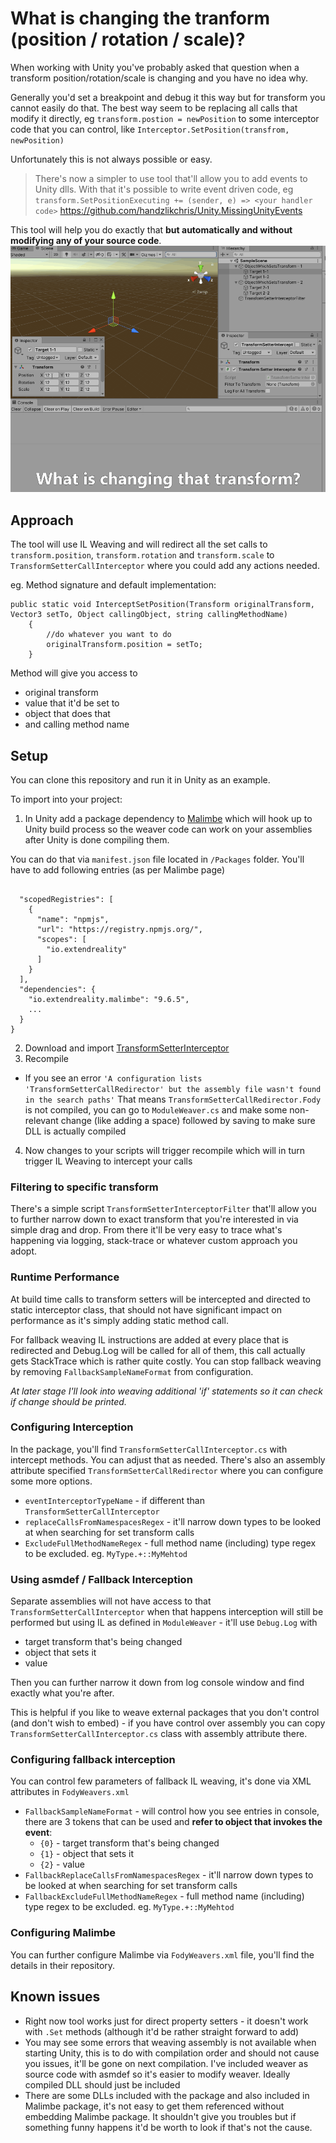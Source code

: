 # What is changing the tranform (position / rotation / scale)?

When working with Unity you've probably asked that question when a transform position/rotation/scale is changing and you have no idea why.

Generally you'd set a breakpoint and debug it this way but for transform you cannot easily do that. The best way seem to be replacing all calls that modify it directly, eg
`transform.postion = newPosition`
to some interceptor code that you can control, like
`Interceptor.SetPosition(transfrom, newPosition)`

Unfortunately this is not always possible or easy.

> There's now a simpler to use tool that'll allow you to add events to Unity dlls. With that it's possible to write event driven code, eg `transform.SetPositionExecuting += (sender, e) => <your handler code>`
https://github.com/handzlikchris/Unity.MissingUnityEvents

This tool will help you do exactly that **but automatically and without modifying any of your source code**. 
![Transform Setter Interceptor Workflow](/_github/TransforSetterInterceptorWorkflow_.gif)


## Approach
The tool will use IL Weaving and will redirect all the set calls to `transform.position`, `transform.rotation` and `transform.scale` to `TransformSetterCallInterceptor` where you could add any actions needed. 

eg.
Method signature and default implementation:
```
public static void InterceptSetPosition(Transform originalTransform, Vector3 setTo, Object callingObject, string callingMethodName)
    {
        //do whatever you want to do
        originalTransform.position = setTo;
    }
```

Method will give you access to
- original transform
- value that it'd be set to
- object that does that
- and calling method name


## Setup
You can clone this repository and run it in Unity as an example.

To import into your project:
1) In Unity add a package dependency to [Malimbe]([https://github.com/ExtendRealityLtd/Malimbe](https://github.com/ExtendRealityLtd/Malimbe)) which will hook up to Unity build process so the weaver code can work on your assemblies after Unity is done compiling them.

You can do that via `manifest.json` file located in `/Packages` folder. You'll have to add following entries (as per Malimbe page)
```
  
  "scopedRegistries": [
    {
      "name": "npmjs",
      "url": "https://registry.npmjs.org/",
      "scopes": [
        "io.extendreality"
      ]
    }
  ],
  "dependencies": {
    "io.extendreality.malimbe": "9.6.5",
    ...
  }
}
```

2)  Download and import [TransformSetterInterceptor](https://github.com/handzlikchris/Unity.TransformSetterInterceptor/raw/master/_github/TransformSetterInterceptor.unitypackage)
3) Recompile
- If you see an error
`'A configuration lists 'TransformSetterCallRedirector' but the assembly file wasn't found in the search paths'`
That means `TransformSetterCallRedirector.Fody` is not compiled, you can go to `ModuleWeaver.cs` and make some non-relevant change (like adding a space) followed by saving to make sure DLL is actually compiled
4) Now changes to your scripts will trigger recompile which will in turn trigger IL Weaving to intercept your calls


### Filtering to specific transform
There's a simple script `TransformSetterInterceptorFilter` that'll allow you to further narrow down to exact transform that you're interested in via simple drag and drop. From there it'll be very easy to trace what's happening via logging, stack-trace or whatever custom approach you adopt.

### Runtime Performance
At build time calls to transform setters will be intercepted and directed to static interceptor class, that should not have significant impact on performance as it's simply adding static method call.

For fallback weaving IL instructions are added at every place that is redirected and Debug.Log will be called for all of them, this call actually gets StackTrace which is rather quite costly. You can stop fallback weaving by removing `FallbackSampleNameFormat` from configuration.

*At later stage I'll look into weaving additional 'if' statements so it can check if change should be printed.*

### Configuring Interception
In the package, you'll find `TransformSetterCallInterceptor.cs` with intercept methods. You can adjust that as needed. There's also an assembly attribute specified `TransformSetterCallRedirector` where you can configure some more options.

- `eventInterceptorTypeName` - if different than `TransformSetterCallInterceptor`
- `replaceCallsFromNamespacesRegex` - it'll narrow down types to be looked at when searching for set transform calls
- `ExcludeFullMethodNameRegex` - full method name (including) type regex to be excluded. eg. `MyType.+::MyMehtod`

### Using asmdef / Fallback Interception
Separate assemblies will not have access to that `TransformSetterCallInterceptor` when that happens interception will still be performed but using IL as defined in `ModuleWeaver` - it'll use `Debug.Log` with 
- target transform that's being changed
- object that sets it
- value

Then you can further narrow it down from log console window and find exactly what you're after.

This is helpful if you like to weave external packages that you don't control (and don't wish to embed) - if you have control over assembly you can copy `TransformSetterCallInterceptor.cs` class with assembly attribute there.

### Configuring fallback interception
You can control few parameters of fallback IL weaving, it's done via XML attributes in `FodyWeavers.xml`
- `FallbackSampleNameFormat` - will control how you see entries in console, there are 3 tokens that can be used and **refer to object that invokes the event**:
    - `{0}` - target transform that's being changed
    - `{1}` - object that sets it
    - `{2}` - value
 - `FallbackReplaceCallsFromNamespacesRegex` - it'll narrow down types to be looked at when searching for set transform calls
 - `FallbackExcludeFullMethodNameRegex` - full method name (including) type regex to be excluded. eg. `MyType.+::MyMehtod`


### Configuring Malimbe
You can further configure Malimbe via `FodyWeavers.xml` file, you'll find the details in their repository.


## Known issues
- Right now tool works just for direct property setters - it doesn't work with `.Set` methods (although it'd be rather straight forward to add)
- You may see some errors that weaving assembly is not available when starting Unity, this is to do with compilation order and should not cause you issues, it'll be gone on next compilation. I've included weaver as source code with asmdef so it's easier to modify weaver. Ideally compiled DLL should just be included
- There are some DLLs included with the package and also included in Malimbe package, it's not easy to get them referenced without embedding Malimbe package. It shouldn't give you troubles but if something funny happens it'd be worth to look if that's not the cause. 
